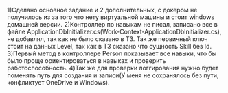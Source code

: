1)Сделано основное задание и 2 дополнительных, с докером не получилось из за того что нету виртуальной машины и стоит windows домашней версии.
2)Контроллер по навыкам не писал, записано все в файле ApplicationDbInitializer.cs(Work-Context-ApplicationDbInitializer.cs), не добавлял, так как не было сказано в ТЗ. Так же первичный ключ стоит на данных Level, так как в ТЗ сказано что сущность Skill без Id.
3)Первый метод в контроллере Person показывает все навыки, что бы было проще ориентироваться в навыках и проверить работоспособность.
4)Так же для проверки логгирования нужно будет поменять путь для создания и записи(У меня не сохранялось без пути, конфликтует OneDrive и Windows).
